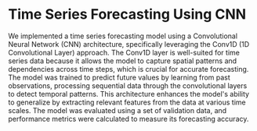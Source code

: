 # Time Series Forecasting Using CNN

We implemented a time series forecasting model using a Convolutional Neural Network (CNN) architecture, specifically leveraging the Conv1D (1D Convolutional Layer) approach. The Conv1D layer is well-suited for time series data because it allows the model to capture spatial patterns and dependencies across time steps, which is crucial for accurate forecasting. The model was trained to predict future values by learning from past observations, processing sequential data through the convolutional layers to detect temporal patterns. This architecture enhances the model's ability to generalize by extracting relevant features from the data at various time scales. The model was evaluated using a set of validation data, and performance metrics were calculated to measure its forecasting accuracy.